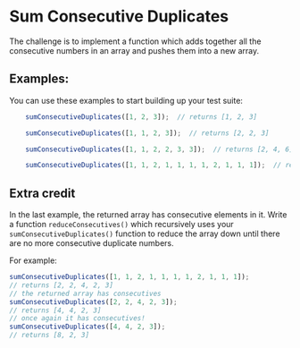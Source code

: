 # Sum Consecutive Duplicates

The challenge is to implement a function which adds together all the consecutive numbers in an array and pushes them into a new array.

## Examples:

You can use these examples to start building up your test suite:

```javascript
    sumConsecutiveDuplicates([1, 2, 3]);  // returns [1, 2, 3]

    sumConsecutiveDuplicates([1, 1, 2, 3]);  // returns [2, 2, 3]

    sumConsecutiveDuplicates([1, 1, 2, 2, 3, 3]);  // returns [2, 4, 6]

    sumConsecutiveDuplicates([1, 1, 2, 1, 1, 1, 1, 2, 1, 1, 1]);  // returns [2, 2, 4, 2, 3]
```

## Extra credit

In the last example, the returned array has consecutive elements in it. Write a function `reduceConsecutives()` which recursively uses your `sumConsecutiveDuplicates()` function to reduce the array down until there are no more consecutive duplicate numbers.

For example:

```javascript
sumConsecutiveDuplicates([1, 1, 2, 1, 1, 1, 1, 2, 1, 1, 1]);
// returns [2, 2, 4, 2, 3]
// the returned array has consecutives
sumConsecutiveDuplicates([2, 2, 4, 2, 3]);
// returns [4, 4, 2, 3]
// once again it has consecutives!
sumConsecutiveDuplicates([4, 4, 2, 3]);
// returns [8, 2, 3]
```
